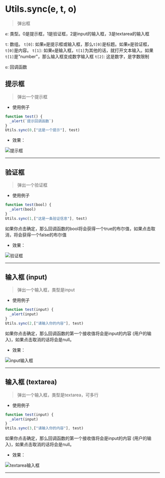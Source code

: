 # Utils.sync(e, t, o)

> 弹出框

```e```: 类型。0是提示框，1是验证框，2是input的输入框，3是textarea的输入框

```t```: 数组。
  ```t[0]```: 如果```e```是提示框或输入框，那么```t[0]```是标题。如果```e```是验证框，```t[0]```是内容。
  ```t[1]```: 如果```e```是输入框，```t[1]```为其他的话，就打开文本输入。如果```t[1]```是"number"，那么输入框变成数字输入框
  ```t[2]```: 这是数字，是字数限制

```o```: 回调函数

## 提示框

> 弹出一个提示框

- 使用例子

```javascript
function test() {
  _alert(`提示回调函数`)
}
Utils.sync(0,["这是一个提示"], test)
```

- 效果：

![提示框](https://static.codemao.cn/i/24/4/17/16/0345-I2.png)

---

## 验证框

> 弹出一个验证框

- 使用例子

```javascript
function test(bool) {
  _alert(bool)
}
Utils.sync(1,["这是一条验证信息"], test)
```

如果你点击确定，那么回调函数的bool将会获得一个true的布尔值，如果点击取消，将会获得一个false的布尔值

- 效果：

![验证框](https://static.codemao.cn/i/24/4/17/16/1425-T0.png)

---

## 输入框 (input)

> 弹出一个输入框，类型是input

- 使用例子

```javascript
function test(input) {
  _alert(input)
}
Utils.sync(2,["请输入你的内容"], test)
```

如果你点击确定，那么回调函数的第一个接收值将会是input的内容 (用户的输入)，如果点击取消的话将会是null。

- 效果：

![input输入框](https://static.codemao.cn/i/24/4/17/16/2136-K7.png)

---

## 输入框 (textarea)

> 弹出一个输入框，类型是textarea，可多行

- 使用例子

```javascript
function test(input) {
  _alert(input)
}
Utils.sync(3,["请输入你的内容"], test)
```

如果你点击确定，那么回调函数的第一个接收值将会是input的内容 (用户的输入)，如果点击取消的话将会是null。

- 效果：

![textarea输入框](https://static.codemao.cn/i/24/4/17/16/2419-H7.png)

---